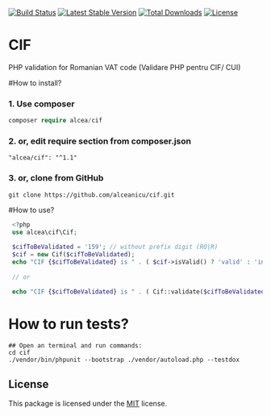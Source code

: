[![Build Status](https://travis-ci.org/alceanicu/cif.svg?branch=master)](https://travis-ci.org/alceanicu/cif) [![Latest Stable Version](https://poser.pugx.org/alcea/cif/v/stable.svg)](https://packagist.org/packages/alcea/cif) [![Total Downloads](https://poser.pugx.org/alcea/cif/downloads.svg)](https://packagist.org/packages/alcea/cif) [![License](https://poser.pugx.org/alcea/cif/license.svg)](https://packagist.org/packages/alcea/cif)

# CIF
PHP validation for Romanian VAT code (Validare PHP pentru CIF/ CUI)

#How to install?

### 1. Use composer
```php
composer require alcea/cif
```

### 2. or, edit require section from composer.json
```
"alcea/cif": "^1.1"
```

### 3. or, clone from GitHub
```
git clone https://github.com/alceanicu/cif.git
```

#How to use?

```php
 <?php
 use alcea\cif\Cif;
 
 $cifToBeValidated = '159'; // without prefix digit (RO|R)
 $cif = new Cif($cifToBeValidated);
 echo "CIF {$cifToBeValidated} is " . ( $cif->isValid() ? 'valid' : 'invalid' ) . PHP_EOL;
 
 // or

 echo "CIF {$cifToBeValidated} is " . ( Cif::validate($cifToBeValidated) ? 'valid' : 'invalid' ) . PHP_EOL;
 ```
 
 # How to run tests?
```
## Open an terminal and run commands:
cd cif
./vendor/bin/phpunit --bootstrap ./vendor/autoload.php --testdox
```


## License

This package is licensed under the [MIT](http://opensource.org/licenses/MIT) license.

